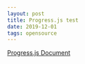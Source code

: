 ```yaml
---
layout: post
title: Progress.js test
date: 2019-12-01
tags: opensource
---
```


<script src="/assets/js/progressbar.min.js"></script>

[Progress.js Document](https://progressbarjs.readthedocs.io/en/latest/)

<style>
  .container {
    margin: 20px;
    width: 200px;
    height: 200px;
    position: relative;
  }
</style>

<div class="container" id="container_basic"></div>
<div class="container" id="container_bounce"></div>

<script>
  $(document).ready(function(){
    var bar = new ProgressBar.Circle(document.getElementById('container_basic'), {
      strokeWidth: 6,
      easing: 'easeInOut',
      duration: 1400,
      color: '#FFEA82',
      trailColor: '#eee',
      trailWidth: 1,
      svgStyle: null
    });

    bar.animate(1.0);  // Number from 0.0 to 1.0

    bar = new ProgressBar.Circle(document.getElementById('container_bounce'), {
      color: '#FFEA82',
      trailColor: '#eee',
      trailWidth: 1,
      duration: 1400,
      easing: 'bounce',
      strokeWidth: 6,
      from: {color: '#FFEA82', a:0},
      to: {color: '#ED6A5A', a:1},
      // Set default step function for all animate calls
      step: function(state, circle) {
        circle.path.setAttribute('stroke', state.color);
      }
    });

    bar.animate(1.0);  // Number from 0.0 to 1.0
  });
</script>
